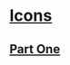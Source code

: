 # [Icons](https://LeahSmyth.github.io/icons/index.html)

## [Part One](https://LeahSmyth.github.io/icons/wands.html)